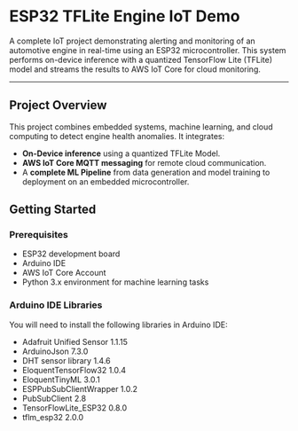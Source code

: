 # ESP32 TFLite Engine IoT Demo

A complete IoT project demonstrating alerting and monitoring of an automotive engine in real-time using an ESP32 microcontroller.
This system performs on-device inference with a quantized TensorFlow Lite (TFLite) model and streams the results to AWS IoT Core
for cloud monitoring.

---

## Project Overview

This project combines embedded systems, machine learning, and cloud computing to detect engine health anomalies. It integrates:

- **On-Device inference** using a quantized TFLite Model.
- **AWS IoT Core MQTT messaging** for remote cloud communication.
- A **complete ML Pipeline** from data generation and model training to deployment on an embedded microcontroller.


## Getting Started

### Prerequisites

- ESP32 development board 
- Arduino IDE
- AWS IoT Core Account
- Python 3.x environment for machine learning tasks

### Arduino IDE Libraries

You will need to install the following libraries in Arduino IDE:

- Adafruit Unified Sensor 1.1.15
- ArduinoJson 7.3.0
- DHT sensor library 1.4.6
- EloquentTensorFlow32 1.0.4
- EloquentTinyML 3.0.1
- ESPPubSubClientWrapper 1.0.2
- PubSubClient 2.8
- TensorFlowLite_ESP32 0.8.0
- tflm_esp32 2.0.0

